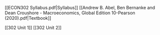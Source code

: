 
[[ECON302 Syllabus.pdf|Syllabus]]
[[Andrew B. Abel, Ben Bernanke and Dean Croushore - Macroeconomics, Global Edition 10-Pearson (2020).pdf|Textbook]]

[[302 Unit 1]]
[[302 Unit 2]]
